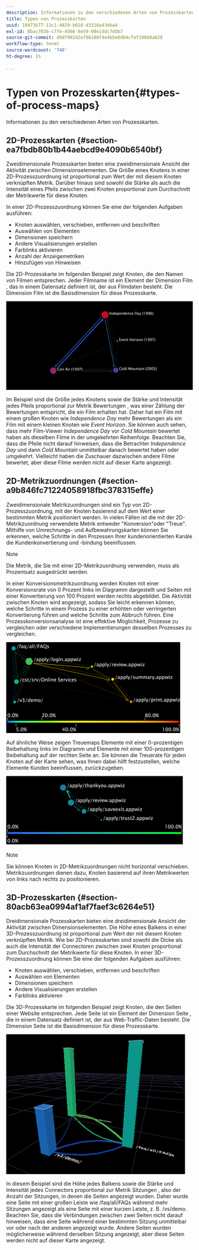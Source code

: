 ```yaml
---
description: Informationen zu den verschiedenen Arten von Prozesskarten.
title: Typen von Prozesskarten
uuid: 19473b77-13c1-4829-b018-d3316e434ba4
exl-id: 8bac7036-c7fe-4566-8e59-08e1ddc7ddb7
source-git-commit: d9df90242ef96188f4e4b5e6d04cfef196b0a628
workflow-type: tm+mt
source-wordcount: '748'
ht-degree: 1%

---
```


# Typen von Prozesskarten{#types-of-process-maps}

Informationen zu den verschiedenen Arten von Prozesskarten.

## 2D-Prozesskarten {#section-ea7fbdb80b1b44aebcd9e4090b6540bf}

Zweidimensionale Prozesskarten bieten eine zweidimensionale Ansicht der Aktivität zwischen Dimensionselementen. Die Größe eines Knotens in einer 2D-Prozesszuordnung ist proportional zum Wert der mit diesem Knoten verknüpften Metrik. Darüber hinaus sind sowohl die Stärke als auch die Intensität eines Pfeils zwischen zwei Knoten proportional zum Durchschnitt der Metrikwerte für diese Knoten.

In einer 2D-Prozesszuordnung können Sie eine der folgenden Aufgaben ausführen:

* Knoten auswählen, verschieben, entfernen und beschriften
* Auswählen von Elementen
* Dimensionen speichern
* Andere Visualisierungen erstellen
* Farblinks aktivieren
* Anzahl der Anzeigemetriken
* Hinzufügen von Hinweisen

Die 2D-Prozesskarte im folgenden Beispiel zeigt Knoten, die den Namen von Filmen entsprechen. Jeder Filmname ist ein Element der Dimension Film , das in einem Datensatz definiert ist, der aus Filmdaten besteht. Die Dimension Film ist die Basisdimension für diese Prozesskarte.

![](assets/vis_2DProcessMap_MovieNodes.png)

Im Beispiel sind die Größe jedes Knotens sowie die Stärke und Intensität jedes Pfeils proportional zur Metrik Bewertungen , was einer Zählung der Bewertungen entspricht, die ein Film erhalten hat. Daher hat ein Film mit einem großen Knoten wie *Independence Day* mehr Bewertungen als ein Film mit einem kleinen Knoten wie *Event Horizon*. Sie können auch sehen, dass mehr Film-Viewer *Independence Day* vor *Cold Mountain* bewertet haben als dieselben Filme in der umgekehrten Reihenfolge. Beachten Sie, dass die Pfeile nicht darauf hinweisen, dass die Betrachter *Independence Day* und dann *Cold Mountain* unmittelbar danach bewertet haben oder umgekehrt. Vielleicht haben die Zuschauer dazwischen andere Filme bewertet, aber diese Filme werden nicht auf dieser Karte angezeigt.

## 2D-Metrikzuordnungen {#section-a9b846fc71224058918fbc378315effe}

Zweidimensionale Metrikzuordnungen sind ein Typ von 2D-Prozesszuordnung, mit der Knoten basierend auf dem Wert einer bestimmten Metrik positioniert werden. In vielen Fällen ist die mit der 2D-Metrikzuordnung verwendete Metrik entweder &quot;Konversion&quot;oder &quot;Treue&quot;. Mithilfe von Umrechnungs- und Aufbewahrungskarten können Sie erkennen, welche Schritte in den Prozessen Ihrer kundenorientierten Kanäle die Kundenkonvertierung und -bindung beeinflussen.

>[!NOTE]
>
>Die Metrik, die Sie mit einer 2D-Metrikzuordnung verwenden, muss als Prozentsatz ausgedrückt werden.

In einer Konversionsmetrikzuordnung werden Knoten mit einer Konversionsrate von 0 Prozent links im Diagramm dargestellt und Seiten mit einer Konvertierung von 100 Prozent werden rechts abgebildet. Die Aktivität zwischen Knoten wird angezeigt, sodass Sie leicht erkennen können, welche Schritte in einem Prozess zu einer erhöhten oder verringerten Konvertierung führen und welche Schritte zum Abbruch führen. Eine Prozesskonversionsanalyse ist eine effektive Möglichkeit, Prozesse zu vergleichen oder verschiedene Implementierungen desselben Prozesses zu vergleichen.

![](assets/vis_2DMetricMap_Conversion.png)

Auf ähnliche Weise zeigen Treuemaps Elemente mit einer 0-prozentigen Beibehaltung links im Diagramm und Elemente mit einer 100-prozentigen Beibehaltung auf der rechten Seite an. Sie können die Treuerate für jeden Knoten auf der Karte sehen, was Ihnen dabei hilft festzustellen, welche Elemente Kunden beeinflussen, zurückzugeben.

![](assets/vis_2DMetricMap_Retention.png)

>[!NOTE]
>
>Sie können Knoten in 2D-Metrikzuordnungen nicht horizontal verschieben. Metrikzuordnungen dienen dazu, Knoten basierend auf ihren Metrikwerten von links nach rechts zu positionieren.

## 3D-Prozesskarten {#section-80acb63ea0994af1af7faef3c6264e51}

Dreidimensionale Prozesskarten bieten eine dreidimensionale Ansicht der Aktivität zwischen Dimensionselementen. Die Höhe eines Balkens in einer 3D-Prozesszuordnung ist proportional zum Wert der mit diesem Knoten verknüpften Metrik. Wie bei 2D-Prozesskarten sind sowohl die Dicke als auch die Intensität der Connectoren zwischen zwei Knoten proportional zum Durchschnitt der Metrikwerte für diese Knoten. In einer 3D-Prozesszuordnung können Sie eine der folgenden Aufgaben ausführen:

* Knoten auswählen, verschieben, entfernen und beschriften
* Auswählen von Elementen
* Dimensionen speichern
* Andere Visualisierungen erstellen
* Farblinks aktivieren

Die 3D-Prozesskarte im folgenden Beispiel zeigt Knoten, die den Seiten einer Website entsprechen. Jede Seite ist ein Element der Dimension Seite , die in einem Datensatz definiert ist, der aus Web-Traffic-Daten besteht. Die Dimension Seite ist die Basisdimension für diese Prozesskarte.

![](assets/vis_3DProcessMap_PageNodes.png)

In diesem Beispiel sind die Höhe jedes Balkens sowie die Stärke und Intensität jedes Connectors proportional zur Metrik Sitzungen , also der Anzahl der Sitzungen, in denen die Seiten angezeigt wurden. Daher wurde eine Seite mit einer großen Leiste wie /faq/all/FAQs während mehr Sitzungen angezeigt als eine Seite mit einer kurzen Leiste, z. B. /vs/demo. Beachten Sie, dass die Verbindungen zwischen zwei Seiten nicht darauf hinweisen, dass eine Seite während einer bestimmten Sitzung unmittelbar vor oder nach der anderen angezeigt wurde. Andere Seiten wurden möglicherweise während derselben Sitzung angezeigt, aber diese Seiten werden nicht auf dieser Karte angezeigt.
